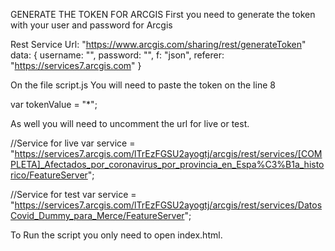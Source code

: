 GENERATE THE TOKEN FOR ARCGIS First you need to generate the token with your user and password for Arcgis

Rest Service Url: "https://www.arcgis.com/sharing/rest/generateToken" data: { username: "", password: "", f: "json", referer: "https://services7.arcgis.com" }

On the file script.js You will need to paste the token on the line 8

var tokenValue = "*";

As well you will need to uncomment the url for live or test.

//Service for live var service = "https://services7.arcgis.com/lTrEzFGSU2ayogtj/arcgis/rest/services/[COMPLETA]_Afectados_por_coronavirus_por_provincia_en_Espa%C3%B1a_historico/FeatureServer";

//Service for test var service = "https://services7.arcgis.com/lTrEzFGSU2ayogtj/arcgis/rest/services/DatosCovid_Dummy_para_Merce/FeatureServer";

To Run the script you only need to open index.html.

